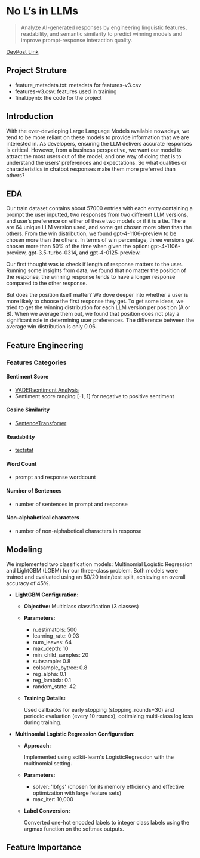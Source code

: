 # No L’s in LLMs
> Analyze AI-generated responses by engineering linguistic features, readability, and semantic similarity to predict winning models and improve prompt-response interaction quality.

[DevPost Link](https://devpost.com/software/no-l-s-in-llms#updates)

## Project Struture
- feature_metadata.txt: metadata for features-v3.csv
- features-v3.csv: features used in training
- final.ipynb: the code for the project

## Introduction
With the ever-developing Large Language Models available nowadays, we tend to be more reliant on these models to provide information that we are interested in. As developers, ensuring the LLM delivers accurate responses is critical. However, from a business perspective, we want our model to attract the most users out of the model, and one way of doing that is to understand the users’ preferences and expectations. So what qualities or characteristics in chatbot responses make them more preferred than others?

## EDA
 Our train dataset contains about 57000 entries with each entry containing a prompt the user inputted, two responses from two different LLM versions, and user’s preference on either of these two models or if it is a tie. There are 64 unique LLM version used, and some get chosen more often than the others. From the win distribution, we found gpt-4-1106-preview to be chosen more than the others. In terms of win percentage, three versions get chosen more than 50% of the time when given the option: gpt-4-1106-preview, gpt-3.5-turbo-0314, and gpt-4-0125-preview.

Our first thought was to check if length of response matters to the user. Running some insights from data, we found that no matter the position of the response, the winning response tends to have a longer response compared to the other response.

But does the position itself matter? We dove deeper into whether a user is more likely to choose the first response they get. To get some ideas, we tried to get the winning distribution for each LLM version per position (A or B). When we average them out, we found that position does not play a significant role in determining user preferences. The difference between the average win distribution is only 0.06.

 ## Feature Engineering
 ### Features Categories

 #### Sentiment Score
 - [VADERsentiment Analysis](https://github.com/cjhutto/vaderSentiment)
 - Sentiment score ranging [-1, 1] for negative to positive sentiment

 #### Cosine Similarity
 - [SentenceTransfomer](https://huggingface.co/sentence-transformers)

 #### Readability
- [textstat](https://textstat.org)

 #### Word Count
 - prompt and response wordcount

 #### Number of Sentences
 - number of sentences in prompt and response

 #### Non-alphabetical characters
 - number of non-alphabetical characters in response

 ## Modeling

 We implemented two classification models: Multinomial Logistic Regression and LightGBM (LGBM) for our three-class problem. Both models were trained and evaluated using an 80/20 train/test split, achieving an overall accuracy of 45%.

- **LightGBM Configuration:**
    - **Objective:** Multiclass classification (3 classes)
    - **Parameters:**
        - n_estimators: 500
        - learning_rate: 0.03
        - num_leaves: 64
        - max_depth: 10
        - min_child_samples: 20
        - subsample: 0.8
        - colsample_bytree: 0.8
        - reg_alpha: 0.1
        - reg_lambda: 0.1
        - random_state: 42
    - **Training Details:**
        
        Used callbacks for early stopping (stopping_rounds=30) and periodic evaluation (every 10 rounds), optimizing multi-class log loss during training.
        
- **Multinomial Logistic Regression Configuration:**
    - **Approach:**
        
        Implemented using scikit-learn's LogisticRegression with the multinomial setting.
        
    - **Parameters:**
        - solver: 'lbfgs' (chosen for its memory efficiency and effective optimization with large feature sets)
        - max_iter: 10,000
    - **Label Conversion:**
        
        Converted one-hot encoded labels to integer class labels using the argmax function on the softmax outputs.


 ## Feature Importance